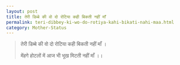 ```yaml
---
layout: post
title: तेरी डिब्बे की वो दो रोटिया कही बिकती नहीं माँ
permalink: teri-dibbey-ki-wo-do-rotiya-kahi-bikati-nahi-maa.html
category: Mother-Status
---
```

>  तेरी डिब्बे की वो दो रोटिया कही बिकती नहीं माँ । 
> 
> मेंहगे होटलों में आज भी भूख मिटती नहीं माँ ।। 
